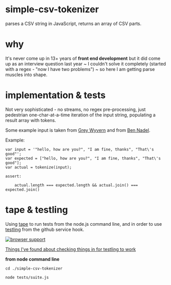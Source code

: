 simple-csv-tokenizer
====================

parses a CSV string in JavaScript, returns an array of CSV parts.

why
===

It's never come up in 13+ years of __front end development__ but it did come up 
as an interview question last year ~ I couldn't solve it completely (started 
with a regex - "now I have two problems") ~ so here I am getting parse muscles 
into shape.

implementation & tests
====================

Not very sophisticated - no streams, no regex pre-processing, just pedestrian 
one-char-at-a-time iteration of the input string, populating a result array with
tokens.

Some example input is taken from [Grey Wyvern](http://www.greywyvern.com/?post=258) 
and from [Ben Nadel](http://www.bennadel.com/blog/2241-Parsing-CSV-Data-With-An-Input-Stream-And-A-Finite-State-Machine.htm).

Example:

    var input = '"hello, how are you?", "I am fine, thanks", "That\'s good"';
    var expected = ["hello, how are you?", "I am fine, thanks", "That\'s good"];
    var actual = tokenize(input);
    
    assert:
    
        actual.length === expected.length && actual.join() === expected.join()


tape & testling
===============

Using [tape](https://github.com/substack/tape) to run tests from the node.js 
command line, and in order to use [testling](http://ci.testling.com/) from the
github service hook.

[![browser support](https://ci.testling.com/dfkaye/simple-csv-tokenizer.png)](https://ci.testling.com/dfkaye/simple-csv-tokenizer)

[Things I've found about checking things in for testling to work](https://gist.github.com/dfkaye/5225546)


__from node command line__

    cd ./simple-csv-tokenizer
  
    node tests/suite.js

